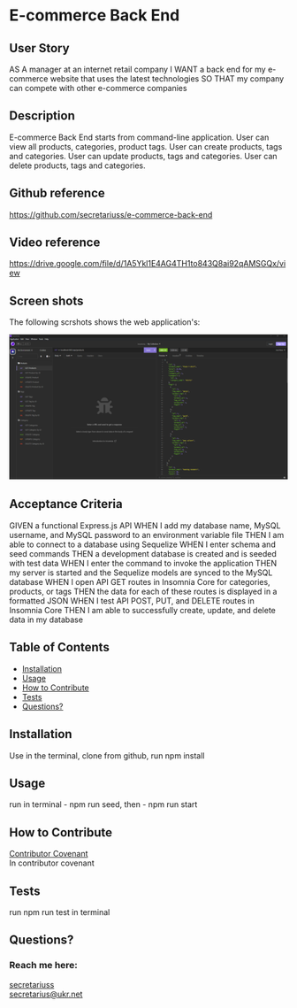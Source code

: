 # E-commerce Back End

## User Story
AS A manager at an internet retail company
I WANT a back end for my e-commerce website that uses the latest technologies
SO THAT my company can compete with other e-commerce companies

## Description
E-commerce Back End starts from command-line application.
User can view all products, categories, product tags. 
User can create products, tags and categories. 
User can update products, tags and categories.
User can delete products, tags and categories.

## Github reference
https://github.com/secretariuss/e-commerce-back-end

## Video reference
https://drive.google.com/file/d/1A5Ykl1E4AG4TH1to843Q8ai92qAMSGQx/view

## Screen shots

The following scrshots shows the web application's:

![scrshot1](./assets/images/scr1.png)

## Acceptance Criteria
GIVEN a functional Express.js API
WHEN I add my database name, MySQL username, and MySQL password to an environment variable file
THEN I am able to connect to a database using Sequelize
WHEN I enter schema and seed commands
THEN a development database is created and is seeded with test data
WHEN I enter the command to invoke the application
THEN my server is started and the Sequelize models are synced to the MySQL database
WHEN I open API GET routes in Insomnia Core for categories, products, or tags
THEN the data for each of these routes is displayed in a formatted JSON
WHEN I test API POST, PUT, and DELETE routes in Insomnia Core
THEN I am able to successfully create, update, and delete data in my database


  ## Table of Contents
  * [Installation](#installation)
  * [Usage](#usage)
  * [How to Contribute](#how-to-contribute)
  * [Tests](#tests)
  * [Questions?](#questions)
  
  ## Installation
  Use in the terminal, clone from github, run npm install
  ## Usage
  run in terminal - npm run seed, then - npm run start
  ## How to Contribute
  [Contributor Covenant](https://www.contributor-covenant.org/)  
  In contributor covenant
  ## Tests
  run npm run test in terminal
  ## Questions?
  ### Reach me here: 
  [secretariuss](https://github.com/secretariuss)  
  secretarius@ukr.net
